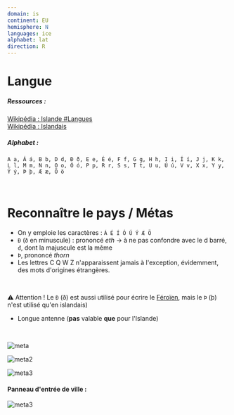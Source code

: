 ```yaml
---
domain: is
continent: EU
hemisphere: N
languages: ice
alphabet: lat
direction: R
---
```


# Langue

##### Ressources :

[Wikipédia : Islande #Langues](https://fr.wikipedia.org/wiki/Islande#Langues)  
[Wikipédia : Islandais](https://fr.wikipedia.org/wiki/Islandais)

##### Alphabet :  
`A a, Á á, B b, D d, Ð ð, E e, É é, F f, G g, H h, I i, Í í, J j, K k, L l, M m, N n, O o, Ó ó, P p, R r, S s, T t, U u, Ú ú, V v, X x, Y y, Ý ý, Þ þ, Æ æ, Ö ö`

<br/>

# Reconnaître le pays / Métas

- On y emploie les caractères : `Á É Í Ó Ú Ý Æ Ö`
- `Ð` (`ð` en minuscule) : prononcé *eth* -> à ne pas confondre avec le d barré, `đ`, dont la majuscule est la même
- `Þ`, prononcé *thorn*
- Les lettres C Q W Z n'apparaissent jamais à l'exception, évidemment, des mots d'origines étrangères.

<br/>

:warning: Attention ! Le `Ð` (ð) est aussi utilisé pour écrire le [Féroïen](/flag/fo), mais le `Þ` (þ) n'est utilisé qu'en islandais)

- Longue antenne (**pas** valable **que** pour l'Islande)

<br/>

![meta](/images/is_geoguessr.png)

![meta2](/images/is_geoguessr2.png)

![meta3](/images/is_geoguessr3.png)

#### Panneau d'entrée de ville :  
![meta3](/images/is_geoguessr4.png)

